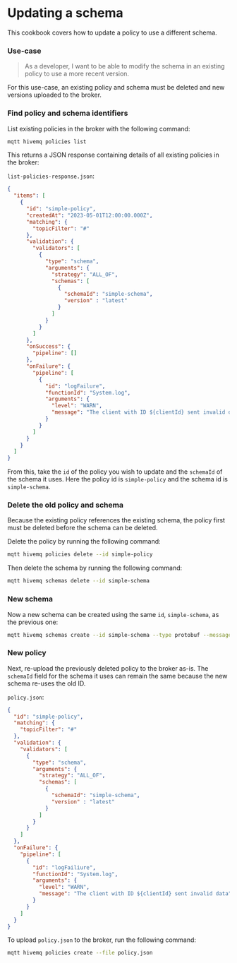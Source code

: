 # Updating a schema
This cookbook covers how to update a policy to use a different schema.


### Use-case 
> As a developer, I want to be able to modify the schema in an existing policy to use a more recent version.

For this use-case, an existing policy and schema must be deleted and new versions uploaded to the broker.


### Find policy and schema identifiers

List existing policies in the broker with the following command:

```bash
mqtt hivemq policies list
```

This returns a JSON response containing details of all existing policies in the broker:

`list-policies-response.json`:
```json
{
  "items": [
    {
      "id": "simple-policy",
      "createdAt": "2023-05-01T12:00:00.000Z",
      "matching": {
        "topicFilter": "#"
      },
      "validation": {
        "validators": [
          {
            "type": "schema",
            "arguments": {
              "strategy": "ALL_OF",
              "schemas": [
                {
                  "schemaId": "simple-schema",
                  "version" : "latest"
                }
              ]
            }
          }
        ]
      },
      "onSuccess": {
        "pipeline": []
      },
      "onFailure": {
        "pipeline": [
          {
            "id": "logFailure",
            "functionId": "System.log",
            "arguments": {
              "level": "WARN",
              "message": "The client with ID ${clientId} sent invalid data"
            }
          }
        ]
      }
    }
  ]
}
```

From this, take the `id` of the policy you wish to update and the `schemaId` of the schema it uses.  Here the policy id is `simple-policy` and the schema id is `simple-schema`.


### Delete the old policy and schema

Because the existing policy references the existing schema, the policy first must be deleted before the schema can be deleted.

Delete the policy by running the following command:

```bash
mqtt hivemq policies delete --id simple-policy
```

Then delete the schema by running the following command:

```bash
mqtt hivemq schemas delete --id simple-schema
```


### New schema

Now a new schema can be created using the same `id`, `simple-schema`, as the previous one:

```bash
mqtt hivemq schemas create --id simple-schema --type protobuf --message-type SimpleMessage --file new-schema.desc
```

### New policy

Next, re-upload the previously deleted policy to the broker as-is. The `schemaId` field for the schema it uses can remain the same because the new schema re-uses the old ID.

`policy.json`:
```json
{
  "id": "simple-policy",
  "matching": {
    "topicFilter": "#"
  },
  "validation": {
    "validators": [
      {
        "type": "schema",
        "arguments": {
          "strategy": "ALL_OF",
          "schemas": [
            {
              "schemaId": "simple-schema",
              "version" : "latest"
            }
          ]
        }
      }
    ]
  },
  "onFailure": {
    "pipeline": [
      {
        "id": "logFailiure",
        "functionId": "System.log",
        "arguments": {
          "level": "WARN",
          "message": "The client with ID ${clientId} sent invalid data"
        }
      }
    ]
  }
}

```

To upload `policy.json` to the broker, run the following command:

```bash
mqtt hivemq policies create --file policy.json
```
